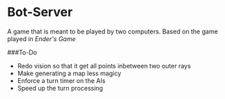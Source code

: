 # Bot-Server
A game that is meant to be played by two computers. Based on the game played in _Ender's Game_
  
###To-Do  
- Redo vision so that it get all points inbetween two outer rays
- Make generating a map less magicy
- Enforce a turn timer on the AIs
- Speed up the turn processing

